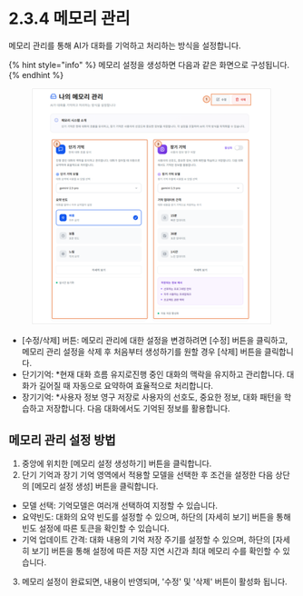 # 2.3.4 메모리 관리

메모리 관리를 통해 AI가 대화를 기억하고 처리하는 방식을 설정합니다.

{% hint style="info" %}
메모리 설정을 생성하면 다음과 같은 화면으로 구성됩니다.
{% endhint %}

<figure><img src="../../.gitbook/assets/image.png" alt=""><figcaption></figcaption></figure>

* \[수정/삭제] 버튼: 메모리 관리에 대한 설정을 변경하려면 \[수정] 버튼을 클릭하고, 메모리 관리 설정을 삭제 후 처음부터 생성하기를 원할 경우 \[삭제] 버튼을 클릭합니다.
* 단기기억: \*현재 대화 흐름 유지로진행 중인 대화의 맥락을 유지하고 관리합니다. 대화가 길어질 때 자동으로 요약하여 효율적으로 처리합니다.
* 장기기억: \*사용자 정보 영구 저장로 사용자의 선호도, 중요한 정보, 대화 패턴을 학습하고 저장합니다. 다음 대화에서도 기억된 정보를 활용합니다.



## 메모리 관리 설정 방법

1. 중앙에 위치한 \[메모리 설정 생성하기] 버튼을 클릭합니다.
2. 단기 기억과 장기 기억 영역에서 적용할 모델을 선택한 후 조건을 설정한 다음 상단의 \[메모리 설정 생성] 버튼을 클릭합니다.

* 모델 선택: 기억모델은 여러개 선택하여 지정할 수 있습니다.
* 요약빈도: 대화의 요약 빈도를 설정할 수 있으며, 하단의 \[자세히 보기] 버튼을 통해 빈도 설정에 따른 토큰을 확인할 수 있습니다.
* 기억 업데이트 간격: 대화 내용의 기억 저장 주기를 설정할 수 있으며, 하단의 \[자세히 보기] 버튼을 통해 설정에 따른 저장 지연 시간과 최대 메모리 수를 확인할 수 있습니다.

3. 메모리 설정이 완료되면, 내용이 반영되며, '수정' 및 '삭제' 버튼이 활성화 됩니다.

